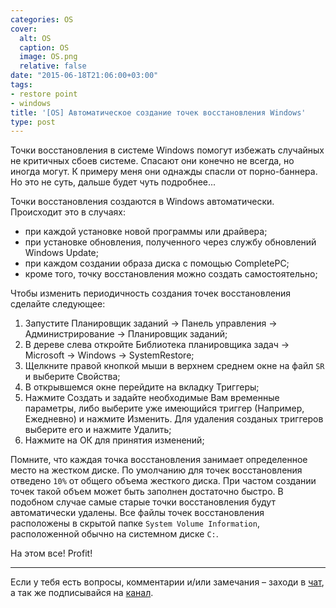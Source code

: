 ```yaml
---
categories: OS
cover:
  alt: OS
  caption: OS
  image: OS.png
  relative: false
date: "2015-06-18T21:06:00+03:00"
tags:
- restore point
- windows
title: '[OS] Автоматическое создание точек восстановления Windows'
type: post
---
```



Точки восстановления в системе Windows помогут избежать случайных не критичных сбоев системе. Спасают они конечно не всегда, но иногда могут. К примеру меня они однажды спасли от порно-баннера. Но это не суть, дальше будет чуть подробнее...

Точки восстановления создаются в Windows автоматически. Происходит это в случаях:

- при каждой установке новой программы или драйвера;
- при установке обновления, полученного через службу обновлений Windows Update;
- при каждом создании образа диска с помощью CompletePC;
- кроме того, точку восстановления можно создать самостоятельно;

Чтобы изменить периодичность создания точек восстановления сделайте следующее:

1. Запустите Планировщик заданий -> Панель управления -> Администрирование -> Планировщик заданий;
2. В дереве слева откройте Библиотека планировщика задач -> Microsoft -> Windows -> SystemRestore;
3. Щелкните правой кнопкой мыши в верхнем среднем окне на файл `SR` и выберите Свойства;
4. В открывшемся окне перейдите на вкладку Триггеры;
5. Нажмите Создать и задайте необходимые Вам временные параметры, либо выберите уже имеющийся триггер (Например, Ежедневно) и нажмите Изменить. Для удаления созданых триггеров выберите его и нажмите Удалить;
6. Нажмите на ОК для принятия изменений;

Помните, что каждая точка восстановления занимает определенное место на жестком диске. По умолчанию для точек восстановления отведено `10%` от общего объема жесткого диска. При частом создании точек такой объем может быть заполнен достаточно быстро. В подобном случае самые старые точки восстановления будут автоматически удалены. Все файлы точек восстановления расположены в скрытой папке `System Volume Information`, расположенной обычно на системном диске `С:`.

На этом все! Profit!

---
Если у тебя есть вопросы, комментарии и/или замечания – заходи в [чат](https://ttttt.me/jtprogru_chat), а так же подписывайся на [канал](https://ttttt.me/jtprogru_channel).
